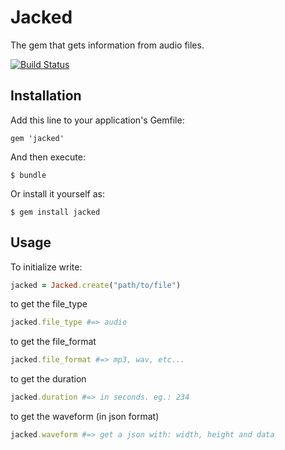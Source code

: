 # Jacked

The gem that gets information from audio files.

[![Build Status](https://travis-ci.org/amplifiedapp/jacked.svg?branch=master)](https://travis-ci.org/amplifiedapp/jacked)

## Installation

Add this line to your application's Gemfile:

    gem 'jacked'

And then execute:

    $ bundle

Or install it yourself as:

    $ gem install jacked

## Usage

To initialize write:

```ruby
jacked = Jacked.create("path/to/file")
```

to get the file_type

```ruby
jacked.file_type #=> audio
```

to get the file_format

```ruby
jacked.file_format #=> mp3, wav, etc...
```

to get the duration

```ruby
jacked.duration #=> in seconds. eg.: 234
```

to get the waveform (in json format)

```ruby
jacked.waveform #=> get a json with: width, height and data
```
